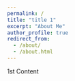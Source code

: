 ```yaml
---
permalink: /
title: "title 1"
excerpt: "About Me"
author_profile: true
redirect_from: 
  - /about/
  - /about.html
---
```


1st Content
